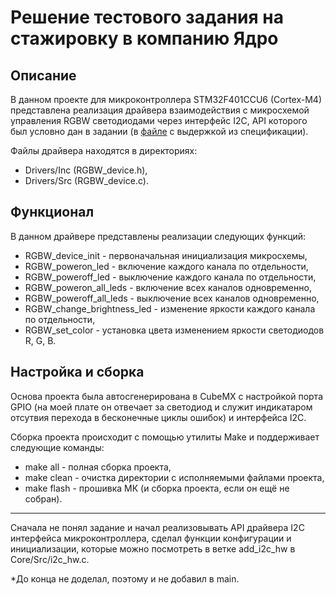 # Решение тестового задания на стажировку в компанию Ядро

## Описание
В данном проекте для микроконтроллера STM32F401CCU6 (Cortex-M4) представлена реализация драйвера взаимодействия с микросхемой управления RGBW светодиодами через интерфейс I2C, API которого был условно дан в задании (в [файле](https://drive.yadro.com/s/YYQTjwe7LB49HcK) с выдержкой из спецификации).

Файлы драйвера находятся в директориях:
 - Drivers/Inc (RGBW_device.h),
 - Drivers/Src (RGBW_device.c).

## Функционал
В данном драйвере представлены реализации следующих функций:
 - RGBW_device_init - первоначальная инициализация микросхемы,
 - RGBW_poweron_led - включение каждого канала по отдельности,
 - RGBW_poweroff_led - выключение каждого канала по отдельности,
 - RGBW_poweron_all_leds - включение всех каналов одновременно,
 - RGBW_poweroff_all_leds - выключение всех каналов одновременно,
 - RGBW_change_brightness_led - изменение яркости каждого канала по отдельности,
 - RGBW_set_color - установка цвета изменением яркости светодиодов R, G, B.

## Настройка и сборка
Основа проекта была автосгенерирована в CubeMX с настройкой порта GPIO (на моей плате он отвечает за светодиод и служит индикатаром отсутвия перехода в бесконечные циклы ошибок) и интерфейса I2C.

Сборка проекта происходит с помощью утилиты Make и поддерживает следующие команды:
- make all - полная сборка проекта,
- make clean - очистка директории с исполняемыми файлами проекта,
- make flash - прошивка МК (и сборка проекта, если он ещё не собран).

---
Сначала не понял задание и начал реализовывать API драйвера I2C интерфейса микроконтроллера, сделал функции конфигурации и инициализации, которые можно посмотреть в ветке add_i2c_hw в Core/Src/i2c_hw.c.

*До конца не доделал, поэтому и не добавил в main.